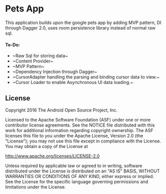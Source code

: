 Pets App
===================================

This application builds upon the google pets app by adding MVP pattern, DI through Dagger 2.0, uses room persistence library instead of normal raw sql.

#### To-Do:
* ~Raw Sql for storing data~
* ~Content Provider~
* ~MVP Pattern~
* ~Dependency Injection through Dagger~
* ~CursorAdapter handling the parsing and binding cursor data to view.~
* ~Cursor Loader to enable Asynchronous UI data loading.~


License
-------

Copyright 2016 The Android Open Source Project, Inc.

Licensed to the Apache Software Foundation (ASF) under one or more contributor
license agreements.  See the NOTICE file distributed with this work for
additional information regarding copyright ownership.  The ASF licenses this
file to you under the Apache License, Version 2.0 (the "License"); you may not
use this file except in compliance with the License.  You may obtain a copy of
the License at

http://www.apache.org/licenses/LICENSE-2.0

Unless required by applicable law or agreed to in writing, software
distributed under the License is distributed on an "AS IS" BASIS, WITHOUT
WARRANTIES OR CONDITIONS OF ANY KIND, either express or implied.  See the
License for the specific language governing permissions and limitations under
the License.
